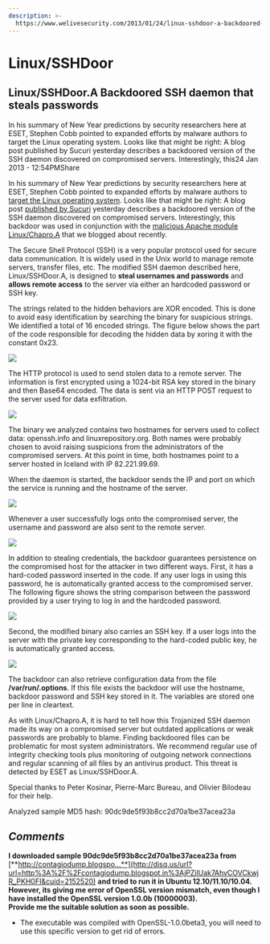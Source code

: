 ```yaml
---
description: >-
  https://www.welivesecurity.com/2013/01/24/linux-sshdoor-a-backdoored-ssh-daemon-that-steals-passwords/
---
```


# Linux/SSHDoor

## Linux/SSHDoor.A Backdoored SSH daemon that steals passwords

In his summary of New Year predictions by security researchers here at ESET, Stephen Cobb pointed to expanded efforts by malware authors to target the Linux operating system. Looks like that might be right: A blog post published by Sucuri yesterday describes a backdoored version of the SSH daemon discovered on compromised servers. Interestingly, this24 Jan 2013 - 12:54PMShare

In his summary of New Year predictions by security researchers here at ESET, Stephen Cobb pointed to expanded efforts by malware authors to [target the Linux operating system](http://blog.eset.com/2013/01/03/2013-forecast-malware-scams-security-and-privacy-concerns). Looks like that might be right: A blog post [published by Sucuri](http://blog.sucuri.net/2013/01/server-side-iframe-injections-via-apache-modules-and-sshd-backdoor.html) yesterday describes a backdoored version of the SSH daemon discovered on compromised servers. Interestingly, this backdoor was used in conjunction with the [malicious Apache module Linux/Chapro.A](http://blog.eset.com/2012/12/18/malicious-apache-module-used-for-content-injection-linuxchapro-a) that we blogged about recently.

The Secure Shell Protocol \(SSH\) is a very popular protocol used for secure data communication. It is widely used in the Unix world to manage remote servers, transfer files, etc. The modified SSH daemon described here, Linux/SSHDoor.A, is designed to **steal usernames and passwords** and **allows remote access** to the server via either an hardcoded password or SSH key.

The strings related to the hidden behaviors are XOR encoded. This is done to avoid easy identification by searching the binary for suspicious strings. We identified a total of 16 encoded strings. The figure below shows the part of the code responsible for decoding the hidden data by xoring it with the constant 0x23.

![](https://www.welivesecurity.com/wp-content/media_files/linux-ssh-backdoor-1.png)

The HTTP protocol is used to send stolen data to a remote server. The information is first encrypted using a 1024-bit RSA key stored in the binary and then Base64 encoded. The data is sent via an HTTP POST request to the server used for data exfiltration.

![](https://www.welivesecurity.com/wp-content/media_files/linux-ssh-backdoor-2.png)

The binary we analyzed contains two hostnames for servers used to collect data: openssh.info and linuxrepository.org. Both names were probably chosen to avoid raising suspicions from the administrators of the compromised servers. At this point in time, both hostnames point to a server hosted in Iceland with IP 82.221.99.69.

When the daemon is started, the backdoor sends the IP and port on which the service is running and the hostname of the server.

![](https://www.welivesecurity.com/wp-content/media_files/linux-ssh-backdoor-3.png)

Whenever a user successfully logs onto the compromised server, the username and password are also sent to the remote server.

![](https://www.welivesecurity.com/wp-content/media_files/linux-ssh-backdoor-4.png)

In addition to stealing credentials, the backdoor guarantees persistence on the compromised host for the attacker in two different ways. First, it has a hard-coded password inserted in the code. If any user logs in using this password, he is automatically granted access to the compromised server. The following figure shows the string comparison between the password provided by a user trying to log in and the hardcoded password.

![](https://www.welivesecurity.com/wp-content/media_files/linux-ssh-backdoor-5.png)

Second, the modified binary also carries an SSH key. If a user logs into the server with the private key corresponding to the hard-coded public key, he is automatically granted access.

![](https://www.welivesecurity.com/wp-content/media_files/linux-ssh-backdoor-6.png)

The backdoor can also retrieve configuration data from the file **/var/run/.options**. If this file exists the backdoor will use the hostname, backdoor password and SSH key stored in it. The variables are stored one per line in cleartext.

As with Linux/Chapro.A, it is hard to tell how this Trojanized SSH daemon made its way on a compromised server but outdated applications or weak passwords are probably to blame. Finding backdoored files can be problematic for most system administrators. We recommend regular use of integrity checking tools plus monitoring of outgoing network connections and regular scanning of all files by an antivirus product. This threat is detected by ESET as Linux/SSHDoor.A.

Special thanks to Peter Kosinar, Pierre-Marc Bureau, and Olivier Bilodeau for their help.

Analyzed sample MD5 hash: 90dc9de5f93b8cc2d70a1be37acea23a



## _**Comments**_

 **I downloaded sample 90dc9de5f93b8cc2d70a1be37acea23a from** [**http://contagiodump.blogspo...**](http://disq.us/url?url=http%3A%2F%2Fcontagiodump.blogspot.in%3AjPZilUak7AhvCOVCkwjR_PKH0FI&cuid=2152520) **and tried to run it in Ubuntu 12.10/11.10/10.04. However, its giving me error of OpenSSL version mismatch, even though I have installed the OpenSSL version 1.0.0b \(10000003\).  
Provide me the suitable solution as soon as possible.**

* The executable was compiled with OpenSSL-1.0.0beta3, you will need to use this specific version to get rid of errors.

